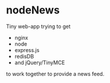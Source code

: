 nodeNews
========

Tiny web-app trying to get

- nginx
- node
- express.js
- redisDB
- and jQuery/TinyMCE

to work together to provide a news feed.

